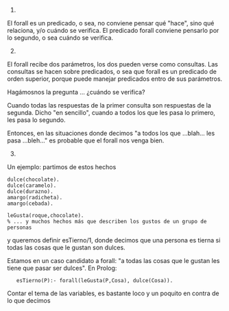 1.

El forall es un predicado, o sea, no conviene pensar qué "hace", sino qué relaciona, y/o cuándo se verifica. El predicado forall conviene pensarlo por lo segundo, o sea cuándo se verifica.

2.

El forall recibe dos parámetros, los dos pueden verse como consultas. Las consultas se hacen sobre predicados, o sea que forall es un predicado de orden superior, porque puede manejar predicados entro de sus parámetros.

Hagámosnos la pregunta ... ¿cuándo se verifica?

Cuando todas las respuestas de la primer consulta son respuestas de la segunda. Dicho "en sencillo", cuando a todos los que les pasa lo primero, les pasa lo segundo.

Entonces, en las situaciones donde decimos "a todos los que ...blah... les pasa ...bleh..." es probable que el forall nos venga bien.

3.

Un ejemplo: partimos de estos hechos

    dulce(chocolate).
    dulce(caramelo).
    dulce(durazno).
    amargo(radicheta).
    amargo(cebada).

    leGusta(roque,chocolate).
    % ... y muchos hechos más que describen los gustos de un grupo de personas

y queremos definir esTierno/1, donde decimos que una persona es tierna si todas las cosas que le gustan son dulces.

Estamos en un caso candidato a forall: "a todas las cosas que le gustan les tiene que pasar ser dulces". En Prolog:

`   esTierno(P):- forall(leGusta(P,Cosa), dulce(Cosa)).`

Contar el tema de las variables, es bastante loco y un poquito en contra de lo que decimos
